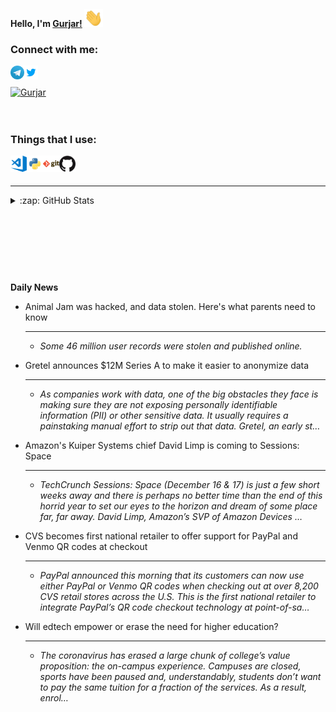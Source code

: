 #### Hello, I'm [Gurjar!](https://GurjarKing.github.io) <img src="https://raw.githubusercontent.com/ABSphreak/ABSphreak/master/gifs/Hi.gif" width="30px"></h2>


### Connect with me:

[<img align="left" alt="Gurjar | Telegram" width="22px" src="https://raw.githubusercontent.com/github/explore/80688e429a7d4ef2fca1e82350fe8e3517d3494d/topics/telegram/telegram.png" />][Telegram]
[<img align="left" alt="Gurjar | Twitter" width="22px" src="https://raw.githubusercontent.com/github/explore/80688e429a7d4ef2fca1e82350fe8e3517d3494d/topics/twitter/twitter.png" />][Twitter]
<br >
<br >
<a href="https://github.com/GurjarKing"><img src="https://komarev.com/ghpvc/?username=GurjarKing" alt="Gurjar" /></a> <br />
<br />
<br />
<!-- <br >

![](https://visitor-badge.glitch.me/badge?page_id=GurjarKing)

<br /> -->

### Things that I use:

[<img align="left" alt="Visual Studio Code" width="26px" src="https://raw.githubusercontent.com/github/explore/80688e429a7d4ef2fca1e82350fe8e3517d3494d/topics/visual-studio-code/visual-studio-code.png" />][VSCode]
[<img align="left" alt="Python" width="26px" src="https://raw.githubusercontent.com/github/explore/80688e429a7d4ef2fca1e82350fe8e3517d3494d/topics/python/python.png" />][Python]
[<img align="left" alt="Git" width="26px" src="https://raw.githubusercontent.com/github/explore/80688e429a7d4ef2fca1e82350fe8e3517d3494d/topics/git/git.png" />][Git]
[<img align="left" alt="GitHub" width="26px" src="https://raw.githubusercontent.com/github/explore/78df643247d429f6cc873026c0622819ad797942/topics/github/github.png" />][Github]

<br />
<br />

---
<details>
  <summary>:zap: GitHub Stats</summary>

<img align="left" alt="Gurjar's Github Stats" src="https://github-readme-stats.vercel.app/api?username=GurjarKing&show_icons=true&hide_border=true&count_private=true&include_all_commit=true&theme=algolia" />

</details>

<!-- ### 🔔 My latest tweet
<a href="https://twitter.com/Gurjar_King43" target="_blank">
	<img src="https://github.com/GurjarKing/GurjarKing/raw/master/tweet.png" width="70%" align="center" alt="Click to view on Twitter" title="My latest tweet, as an image"/>
</a> -->
<br>

<pre>

</pre>

<!-- **Quote of the hour:**

{qoth}

~ {qoth_author}
<pre>

</pre> -->
<br>
<pre>


</pre>
<strong>Daily News</strong>
  
  - Animal Jam was hacked, and data stolen. Here's what parents need to know
     <hr/>
     
      - *Some 46 million user records were stolen and published online.*
     
  - Gretel announces $12M Series A to make it easier to anonymize data
      <hr/>
      
      - *As companies work with data, one of the big obstacles they face is making sure they are not exposing personally identifiable information (PII) or other sensitive data. It usually requires a painstaking manual effort to strip out that data. Gretel, an early st…*
      
  - Amazon's Kuiper Systems chief David Limp is coming to Sessions: Space
      <hr/>
      
      - *TechCrunch Sessions: Space (December 16 & 17) is just a few short weeks away and there is perhaps no better time than the end of this horrid year to set our eyes to the horizon and dream of some place far, far away. David Limp, Amazon’s SVP of Amazon Devices …*
      
  - CVS becomes first national retailer to offer support for PayPal and Venmo QR codes at checkout
      <hr/>
      
      - *PayPal announced this morning that its customers can now use either PayPal or Venmo QR codes when checking out at over 8,200 CVS retail stores across the U.S. This is the first national retailer to integrate PayPal’s QR code checkout technology at point-of-sa…*
       
  - Will edtech empower or erase the need for higher education?
      <hr/>
       
       - *The coronavirus has erased a large chunk of college’s value proposition: the on-campus experience. Campuses are closed, sports have been paused and, understandably, students don’t want to pay the same tuition for a fraction of the services. As a result, enrol…*
      

<br />

[VSCode]: https://code.visualstudio.com/
[Python]: https://www.python.org/
[Git]: https://git-scm.com/
[Github]: https://github.com/
[Telegram]: https://t.me/Gurjar_King/
[Twitter]: https://twitter.com/Gurjar_King43/
